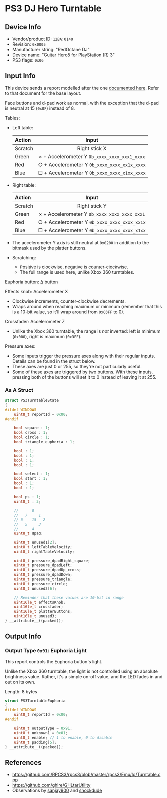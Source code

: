 # PS3 DJ Hero Turntable

## Device Info

- Vendor/product ID: `12BA:0140`
- Revision: `0x0005`
- Manufacturer string: "RedOctane DJ"
- Device name: "Guitar Hero5 for PlayStation (R) 3"
- PS3 flags: `0x06`

## Input Info

This device sends a report modelled after the one [documented here](../../Controller%20Communication%20Basics/PS3%20Instruments.md). Refer to that document for the base layout.

Face buttons and d-pad work as normal, with the exception that the d-pad is neutral at 15 (`0x0F`) instead of 8.

Tables:

- Left table:

  | Action  | Input                                        |
  | :-----  | :---:                                        |
  | Scratch | Right stick X                                |
  | Green   | × + Accelerometer Y `0b_xxxx_xxxx_xxx1_xxxx` |
  | Red     | ○ + Accelerometer Y `0b_xxxx_xxxx_xx1x_xxxx` |
  | Blue    | □ + Accelerometer Y `0b_xxxx_xxxx_x1xx_xxxx` |

- Right table:

  | Action  | Input                                        |
  | :-----  | :---:                                        |
  | Scratch | Right stick Y                                |
  | Green   | × + Accelerometer Y `0b_xxxx_xxxx_xxxx_xxx1` |
  | Red     | ○ + Accelerometer Y `0b_xxxx_xxxx_xxxx_xx1x` |
  | Blue    | □ + Accelerometer Y `0b_xxxx_xxxx_xxxx_x1xx` |

- The accelerometer Y axis is still neutral at `0x0200` in addition to the bitmask used by the platter buttons.

- Scratching:
  - Positive is clockwise, negative is counter-clockwise.
  - The full range is used here, unlike Xbox 360 turntables.

Euphoria button: Δ button

Effects knob: Accelerometer X

- Clockwise increments, counter-clockwise decrements.
- Wraps around when reaching maximum or minimum (remember that this is a 10-bit value, so it'll wrap around from `0x03FF` to 0).

Crossfader: Accelerometer Z

- Unlike the Xbox 360 turntable, the range is *not* inverted: left is minimum (`0x000`), right is maximum (`0x3FF`).

Pressure axes:

- Some inputs trigger the pressure axes along with their regular inputs. Details can be found in the struct below.
- These axes are just 0 or 255, so they're not particularly useful.
- Some of these axes are triggered by two buttons. With these inputs, pressing both of the buttons will set it to 0 instead of leaving it at 255.

### As A Struct

```cpp
struct PS3TurntableState
{
#ifdef WINDOWS
    uint8_t reportId = 0x00;
#endif

    bool square : 1;
    bool cross : 1;
    bool circle : 1;
    bool triangle_euphoria : 1;

    bool : 1;
    bool : 1;
    bool : 1;
    bool : 1;

    bool select : 1;
    bool start : 1;
    bool : 1;
    bool : 1;

    bool ps : 1;
    uint8_t : 3;

    //      0
    //   7     1
    // 6    15   2
    //   5     3
    //      4
    uint8_t dpad;

    uint8_t unused1[2];
    uint8_t leftTableVelocity;
    uint8_t rightTableVelocity;

    uint8_t pressure_dpadRight_square;
    uint8_t pressure_dpadLeft;
    uint8_t pressure_dpadUp_cross;
    uint8_t pressure_dpadDown;
    uint8_t pressure_triangle;
    uint8_t pressure_circle;
    uint8_t unused2[6];

    // Reminder that these values are 10-bit in range
    uint16le_t effectsKnob;
    uint16le_t crossfader;
    uint16le_t platterButtons;
    uint16le_t unused3;
} __attribute__((packed));
```

## Output Info

### Output Type `0x91`: Euphoria Light

This report controls the Euphoria button's light.

Unlike the Xbox 360 turntable, the light is not controlled using an absolute brightness value. Rather, it's a simple on-off value, and the LED fades in and out on its own.

Length: 8 bytes

```cpp
struct PS3TurntableEuphoria
{
#ifdef WINDOWS
    uint8_t reportId = 0x00;
#endif

    uint8_t outputType = 0x91;
    uint8_t unknown1 = 0x01;
    uint8_t enable; // 1 to enable, 0 to disable
    uint8_t padding[5];
} __attribute__((packed));
```

## References

- https://github.com/RPCS3/rpcs3/blob/master/rpcs3/Emu/Io/Turntable.cpp
- https://github.com/ghlre/GHLtarUtility
- Observations by [sanjay900](https://github.com/sanjay900) and [shockdude](https://github.com/shockdude)

